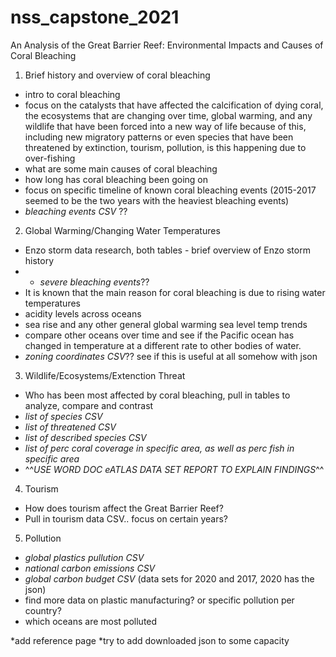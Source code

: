 # nss_capstone_2021

An Analysis of the Great Barrier Reef: Environmental Impacts and Causes of Coral Bleaching

1. Brief history and overview of coral bleaching
  - intro to coral bleaching
  - focus on the catalysts that have affected the calcification of dying coral, the ecosystems that are changing over time, global warming, and any wildlife that have been forced into a new way of life because of this, including new migratory patterns or even species that have been threatened by extinction, tourism, pollution, is this happening due to over-fishing
  - what are some main causes of coral bleaching
  - how long has coral bleaching been going on
  - focus on specific timeline of known coral bleaching events (2015-2017 seemed to be the two years with the heaviest bleaching events)
  - *bleaching events CSV* ??

2. Global Warming/Changing Water Temperatures
  - Enzo storm data research, both tables - brief overview of Enzo storm history
  - - *severe bleaching events*??
  - It is known that the main reason for coral bleaching is due to rising water temperatures
  - acidity levels across oceans
  - sea rise and any other general global warming sea level temp trends
  - compare other oceans over time and see if the Pacific ocean has changed in temperature at a different rate to other bodies of water. 
  - *zoning coordinates CSV*?? see if this is useful at all somehow with json
 
3. Wildlife/Ecosystems/Extenction Threat
- Who has been most affected by coral bleaching, pull in tables to analyze, compare and contrast
- *list of species CSV*
- *list of threatened CSV*
- *list of described species CSV*
- *list of perc coral coverage in specific area, as well as perc fish in specific area*
- ^^*USE WORD DOC eATLAS DATA SET REPORT TO EXPLAIN FINDINGS*^^

4. Tourism
- How does tourism affect the Great Barrier Reef?
- Pull in tourism data CSV.. focus on certain years? 


5. Pollution
- *global plastics pullution CSV*
- *national carbon emissions CSV*
- *global carbon budget CSV* (data sets for 2020 and 2017, 2020 has the json)
- find more data on plastic manufacturing? or specific pollution per country?
- which oceans are most polluted


*add reference page
*try to add downloaded json to some capacity

